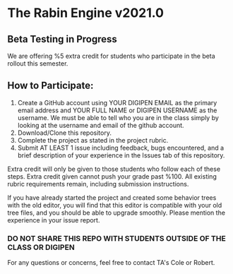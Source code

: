 # The Rabin Engine v2021.0

## Beta Testing in Progress
We are offering %5 extra credit for students who participate in the beta rollout this semester.

## How to Participate:
1. Create a GitHub account using YOUR DIGIPEN EMAIL as the primary email address and YOUR FULL NAME or DIGIPEN USERNAME as the username. We must be able to tell who you are in the class simply by looking at the username and email of the github account.
2. Download/Clone this repository.
3. Complete the project as stated in the project rubric.
4. Submit AT LEAST 1 issue including feedback, bugs encountered, and a brief description of your experience in the Issues tab of this repository.

Extra credit will only be given to those students who follow each of these steps.
Extra credit given cannot push your grade past %100.
All existing rubric requirements remain, including submission instructions.

If you have already started the project and created some behavior trees with the old editor, you will find that this editor is compatible with your old tree files, and you should be able to upgrade smoothly. Please mention the experience in your issue report.

### DO NOT SHARE THIS REPO WITH STUDENTS OUTSIDE OF THE CLASS OR DIGIPEN

For any questions or concerns, feel free to contact TA's Cole or Robert.
